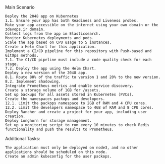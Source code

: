Main Scenario

    Deploy the 2048 app on Kubernetes
    1.1. Ensure your app has both Readiness and Liveness probes.
    Make your app accessible on the internet using your own domain or the zdevops.ir domain.
    Collect logs from the app in Elasticsearch.
    Monitor Kubernetes deployments and pods.
    Scale the app based on CPU usage to 5 instances.
    Create a Helm Chart for this application.
    Implement a CI/CD pipeline for this repository with Push-based and GitOps methods.
    7.1. The CI/CD pipeline must include a code quality check for each stage.
    7.2. Deploy the app using the Helm Chart.
    Deploy a new version of the 2048 app.
    8.1. Route 80% of the traffic to version 1 and 20% to the new version.
    8.2. Implement shadowing.
    Integrate Prometheus metrics and enable service discovery.
    Create a storage volume of 1GB for /assets.
    Set up backups for all assets stored in Kubernetes (PVCs).
    Create the namespaces packops and developers.
    12.1. Limit the packops namespace to 2GB of RAM and 4 CPU cores.
    12.2. Limit the developers namespace to 4GB of RAM and 8 CPU cores.
    Deploy Rancher and create a project for your app, including user creation.
    Deploy Longhorn for storage management.
    Set up a monitoring script to run every 10 minutes to check Redis functionality and push the results to Prometheus.

 Additional Tasks:

    The application must only be deployed on node3, and no other applications should be scheduled on this node.
    Create an admin kubeconfig for the user packops.
